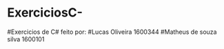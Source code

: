 # ExerciciosC-

#Exercicios de C# feito por:
#Lucas Oliveira 1600344
#Matheus de souza silva 1600101
